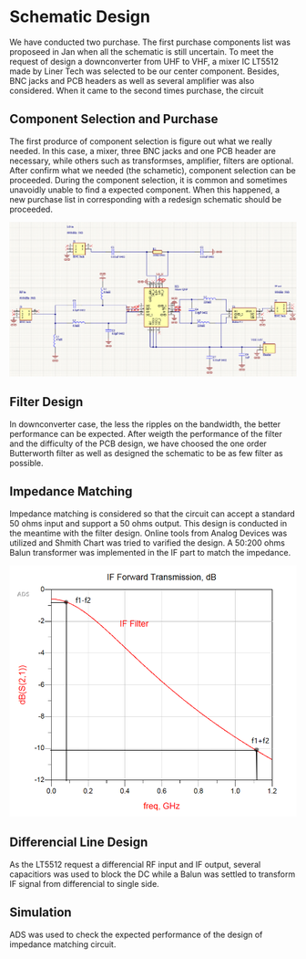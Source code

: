# Schematic Design

We have conducted two purchase. The first purchase components list was proposeed in Jan when all the schematic is still uncertain. To meet the request of design a downconverter from UHF to VHF, a mixer IC LT5512 made by Liner Tech was selected to be our center component. Besides, BNC jacks and PCB headers as well as several amplifier was also considered. When it came to the second times purchase, the circuit 

## Component Selection and Purchase
The first produrce of component selection is figure out what we really needed. In this case, a mixer, three BNC jacks and one PCB header are necessary, while others such as transformses, amplifier, filters are optional. After confirm what we needed (the schametic), component selection can be proceeded. During the component selection, it is common and sometimes unavoidly unable to find a expected component. When this happened, a new purchase list in corresponding with a redesign schematic should be proceeded.

![ic](../img/schematic.png)

## Filter Design
In downconverter case, the less the ripples on the bandwidth, the better performance can be expected. After weigth the performance of the filter and the difficulty of the PCB design, we have choosed the one order Butterworth filter as well as designed the schematic to be as few filter as possible.


## Impedance Matching
Impedance matching is considered so that the circuit can accept a standard 50 ohms input and support a 50 ohms output. This design is conducted in the meantime with the filter design. Online tools from Analog Devices was utilized and Shmith Chart was tried to varified the design. A 50:200 ohms Balun transformer was implemented in the IF part to match the impedance.

![ic](../img/simulation.png)

## Differencial Line Design
As the LT5512 request a differencial RF input and IF output, several capacitiors was used to block the DC while a Balun was settled to transform IF signal from differencial to single side. 

## Simulation
ADS was used to check the expected performance of the design of impedance matching circuit. 
